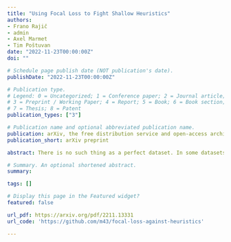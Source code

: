 ```yaml
---
title: "Using Focal Loss to Fight Shallow Heuristics"
authors:
- Frano Rajič
- admin
- Axel Marmet
- Tim Poštuvan
date: "2022-11-23T00:00:00Z"
doi: ""

# Schedule page publish date (NOT publication's date).
publishDate: "2022-11-23T00:00:00Z"

# Publication type.
# Legend: 0 = Uncategorized; 1 = Conference paper; 2 = Journal article;
# 3 = Preprint / Working Paper; 4 = Report; 5 = Book; 6 = Book section;
# 7 = Thesis; 8 = Patent
publication_types: ["3"]

# Publication name and optional abbreviated publication name.
publication: arXiv, the free distribution service and open-access archive
publication_short: arXiv preprint

abstract: There is no such thing as a perfect dataset. In some datasets, deep neural networks discover underlying heuristics that allow them to take shortcuts in the learning process, resulting in poor generalization capability. Instead of using standard cross-entropy, we explore whether a modulated version of cross-entropy called focal loss can constrain the model so as not to use heuristics and improve generalization performance. Our experiments in natural language inference show that focal loss has a regularizing impact on the learning process, increasing accuracy on out-of-distribution data, but slightly decreasing performance on in-distribution data. Despite the improved out-of-distribution performance, we demonstrate the shortcomings of focal loss and its inferiority in comparison to the performance of methods such as unbiased focal loss and self-debiasing ensembles. 

# Summary. An optional shortened abstract.
summary:

tags: []

# Display this page in the Featured widget?
featured: false

url_pdf: https://arxiv.org/pdf/2211.13331
url_code: 'https://github.com/m43/focal-loss-against-heuristics'

---
```

